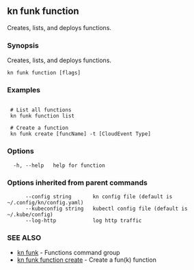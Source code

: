 ## kn funk function

Creates, lists, and deploys functions.

### Synopsis

Creates, lists, and deploys functions.

```
kn funk function [flags]
```

### Examples

```

 # List all functions
 kn funk function list

 # Create a function
 kn funk create [funcName] -t [CloudEvent Type]

```

### Options

```
  -h, --help   help for function
```

### Options inherited from parent commands

```
      --config string       kn config file (default is ~/.config/kn/config.yaml)
      --kubeconfig string   kubectl config file (default is ~/.kube/config)
      --log-http            log http traffic
```

### SEE ALSO

* [kn funk](kn_funk.md)	 - Functions command group
* [kn funk function create](kn_funk_function_create.md)	 - Create a fun(k) function

